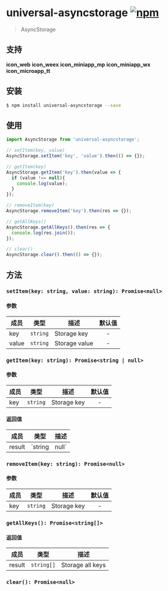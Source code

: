 # universal-asyncstorage [![npm](https://img.shields.io/npm/v/universal-asyncstorage.svg)](https://www.npmjs.com/package/universal-asyncstorage)

> AsyncStorage

## 支持
__icon_web__ __icon_weex__ __icon_miniapp_mp__ __icon_miniapp_wx__ __icon_microapp_tt__
## 安装

```bash
$ npm install universal-asyncstorage --save
```

## 使用

```js
import AsyncStorage from 'universal-asyncstorage';

// setItem(key, value)
AsyncStorage.setItem('key', 'value').then(() => {});

// getItem(key)
AsyncStorage.getItem('key').then(value => {
  if (value !== null){
    console.log(value);
  }
});

// removeItem(key)
AsyncStorage.removeItem('key').then(res => {});

// getAllKeys()
AsyncStorage.getAllKeys().then(res => {
  console.log(res.join());
});

// clear()
AsyncStorage.clear().then(() => {});
```

## 方法

### `setItem(key: string, value: string): Promise<null>`

#### 参数
| 成员  | 类型     | 描述          | 默认值 |
| ----- | -------- | ------------- | :----: |
| key   | `string` | Storage key   |   -    |
| value | `string` | Storage value |   -    |

### `getItem(key: string): Promise<string | null>`

#### 参数
| 成员 | 类型     | 描述        | 默认值 |
| ---- | -------- | ----------- | :----: |
| key  | `string` | Storage key |   -    |

#### 返回值
| 成员   | 类型            | 描述          |
| ------ | --------------- | ------------- |
| result | `string | null` | Storage value |

### `removeItem(key: string): Promise<null>`

#### 参数
| 成员 | 类型     | 描述        | 默认值 |
| ---- | -------- | ----------- | :----: |
| key  | `string` | Storage key |   -    |

### `getAllKeys(): Promise<string[]>`

#### 返回值
| 成员   | 类型       | 描述             |
| ------ | ---------- | ---------------- |
| result | `string[]` | Storage all keys |

### `clear(): Promise<null>`

